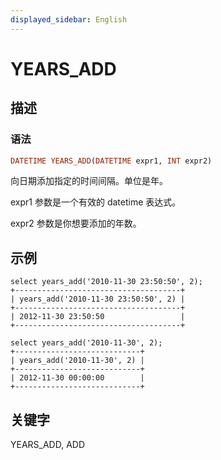 ```yaml
---
displayed_sidebar: English
---
```


# YEARS_ADD

## 描述

### 语法

```Haskell
DATETIME YEARS_ADD(DATETIME expr1, INT expr2)
```

向日期添加指定的时间间隔。单位是年。

expr1 参数是一个有效的 datetime 表达式。

expr2 参数是你想要添加的年数。

## 示例

```Plain
select years_add('2010-11-30 23:50:50', 2);
+-------------------------------------+
| years_add('2010-11-30 23:50:50', 2) |
+-------------------------------------+
| 2012-11-30 23:50:50                 |
+-------------------------------------+

select years_add('2010-11-30', 2);
+----------------------------+
| years_add('2010-11-30', 2) |
+----------------------------+
| 2012-11-30 00:00:00        |
+----------------------------+
```

## 关键字

YEARS_ADD, ADD